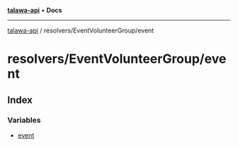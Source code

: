 [**talawa-api**](../../../README.md) • **Docs**

***

[talawa-api](../../../modules.md) / resolvers/EventVolunteerGroup/event

# resolvers/EventVolunteerGroup/event

## Index

### Variables

- [event](variables/event.md)
